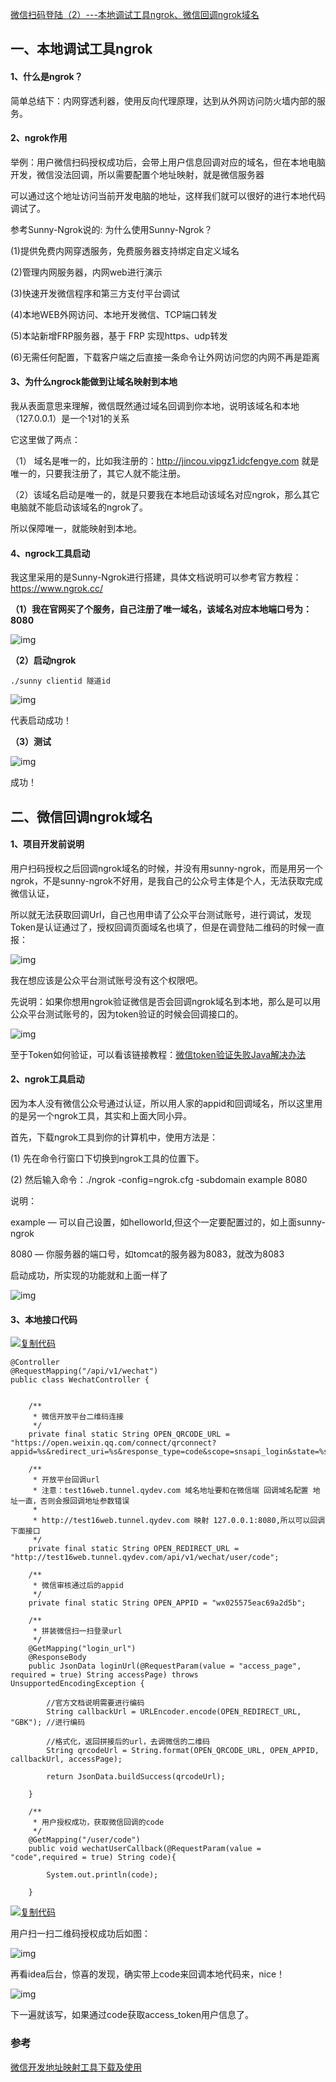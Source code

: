 [微信扫码登陆（2）---本地调试工具ngrok、微信回调ngrok域名](https://www.cnblogs.com/qdhxhz/p/9678137.html)

## 一、本地调试工具ngrok

####   1、什么是ngrok？ 

 简单总结下：内网穿透利器，使用反向代理原理，达到从外网访问防火墙内部的服务。

####   2、ngrok作用

举例：用户微信扫码授权成功后，会带上用户信息回调对应的域名，但在本地电脑开发，微信没法回调，所以需要配置个地址映射，就是微信服务器

​     可以通过这个地址访问当前开发电脑的地址，这样我们就可以很好的进行本地代码调试了。

参考Sunny-Ngrok说的: 为什么使用Sunny-Ngrok？

  (1)提供免费内网穿透服务，免费服务器支持绑定自定义域名

  (2)管理内网服务器，内网web进行演示

  (3)快速开发微信程序和第三方支付平台调试

  (4)本地WEB外网访问、本地开发微信、TCP端口转发

  (5)本站新增FRP服务器，基于 FRP 实现https、udp转发

  (6)无需任何配置，下载客户端之后直接一条命令让外网访问您的内网不再是距离

####   3、为什么ngrock能做到让域名映射到本地

我从表面意思来理解，微信既然通过域名回调到你本地，说明该域名和本地（127.0.0.1）是一个1对1的关系

它这里做了两点：

（1） 域名是唯一的，比如我注册的：http://jincou.vipgz1.idcfengye.com 就是唯一的，只要我注册了，其它人就不能注册。

（2）该域名启动是唯一的，就是只要我在本地启动该域名对应ngrok，那么其它电脑就不能启动该域名的ngrok了。

所以保障唯一，就能映射到本地。

####    4、ngrock工具启动

 我这里采用的是Sunny-Ngrok进行搭建，具体文档说明可以参考官方教程：https://www.ngrok.cc/

 **（1）我在官网买了个服务，自己注册了唯一域名，该域名对应本地端口号为：8080**

![img](https://img2018.cnblogs.com/blog/1090617/201809/1090617-20180919220358979-1038470310.png)

 **（2）启动ngrok**

```
./sunny clientid 隧道id
```

![img](https://img2018.cnblogs.com/blog/1090617/201809/1090617-20180919221930994-1703986069.png)

代表启动成功！

 **（3）测试**

![img](https://img2018.cnblogs.com/blog/1090617/201809/1090617-20180919222228675-935806120.png)

成功！

 

## 二、微信回调ngrok域名

####   1、项目开发前说明

  用户扫码授权之后回调ngrok域名的时候，并没有用sunny-ngrok，而是用另一个ngrok，不是sunny-ngrok不好用，是我自己的公众号主体是个人，无法获取完成微信认证，

所以就无法获取回调Url，自己也用申请了公众平台测试账号，进行调试，发现Token是认证通过了，授权回调页面域名也填了，但是在调登陆二维码的时候一直报：

![img](https://img2018.cnblogs.com/blog/1090617/201809/1090617-20180920213510944-227524219.png)

我在想应该是公众平台测试账号没有这个权限吧。

先说明：如果你想用ngrok验证微信是否会回调ngrok域名到本地，那么是可以用公众平台测试账号的，因为token验证的时候会回调接口的。

![img](https://img2018.cnblogs.com/blog/1090617/201809/1090617-20180920213616249-225477797.png)

至于Token如何验证，可以看该链接教程：[微信token验证失败Java解决办法](https://blog.csdn.net/chmod_r_755/article/details/75554735)

####   2、ngrok工具启动

因为本人没有微信公众号通过认证，所以用人家的appid和回调域名，所以这里用的是另一个ngrok工具，其实和上面大同小异。

首先，下载ngrok工具到你的计算机中，使用方法是：

  (1) 先在命令行窗口下切换到ngrok工具的位置下。

  (2) 然后输入命令：./ngrok -config=ngrok.cfg -subdomain example 8080

说明：

 example — 可以自己设置，如helloworld,但这个一定要配置过的，如上面sunny-ngrok

   8080 — 你服务器的端口号，如tomcat的服务器为8083，就改为8083

启动成功，所实现的功能就和上面一样了

 ![img](https://img2018.cnblogs.com/blog/1090617/201809/1090617-20180920213943426-919380054.png)

####   3、本地接口代码

[![复制代码](https://common.cnblogs.com/images/copycode.gif)](javascript:void(0);)

```
@Controller
@RequestMapping("/api/v1/wechat")
public class WechatController {


    /**
     * 微信开放平台二维码连接
     */
    private final static String OPEN_QRCODE_URL = "https://open.weixin.qq.com/connect/qrconnect?appid=%s&redirect_uri=%s&response_type=code&scope=snsapi_login&state=%s#wechat_redirect";

    /**
     * 开放平台回调url
     * 注意：test16web.tunnel.qydev.com 域名地址要和在微信端 回调域名配置 地址一直，否则会报回调地址参数错误
     * 
     * http://test16web.tunnel.qydev.com 映射 127.0.0.1:8080,所以可以回调下面接口
     */
    private final static String OPEN_REDIRECT_URL = "http://test16web.tunnel.qydev.com/api/v1/wechat/user/code";

    /**
     * 微信审核通过后的appid
     */
    private final static String OPEN_APPID = "wx025575eac69a2d5b";

    /**
     * 拼装微信扫一扫登录url
     */
    @GetMapping("login_url")
    @ResponseBody
    public JsonData loginUrl(@RequestParam(value = "access_page", required = true) String accessPage) throws UnsupportedEncodingException {

        //官方文档说明需要进行编码
        String callbackUrl = URLEncoder.encode(OPEN_REDIRECT_URL, "GBK"); //进行编码

        //格式化，返回拼接后的url，去调微信的二维码
        String qrcodeUrl = String.format(OPEN_QRCODE_URL, OPEN_APPID, callbackUrl, accessPage);

        return JsonData.buildSuccess(qrcodeUrl);

    }

    /**
     * 用户授权成功，获取微信回调的code
     */
    @GetMapping("/user/code")
    public void wechatUserCallback(@RequestParam(value = "code",required = true) String code){

        System.out.println(code);

    }
```

[![复制代码](https://common.cnblogs.com/images/copycode.gif)](javascript:void(0);)

 用户扫一扫二维码授权成功后如图：

![img](https://img2018.cnblogs.com/blog/1090617/201809/1090617-20180920215144984-644714656.png)

 再看idea后台，惊喜的发现，确实带上code来回调本地代码来，nice！

![img](https://img2018.cnblogs.com/blog/1090617/201809/1090617-20180920215353686-1365267422.png)

 

下一遍就该写，如果通过code获取access_token用户信息了。

 

### 参考

   [微信开发地址映射工具下载及使用](https://mp.weixin.qq.com/s?__biz=MzUyMDg1MDE2MA==&mid=2247484072&idx=1&sn=cc47e4d0d4ed992c7a5ae08fbabfd3c1&source=41#wechat_redirect)